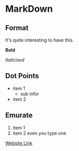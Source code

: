 # MarkDown

## Format

It's quite interesting to have this. 

**Bold**

*Italicised*

## Dot Points
* item 1
    * sub infor
* item 2

## Emurate
1. item 1
1. item 2 even you type one

[Website Link](www.google.com)
